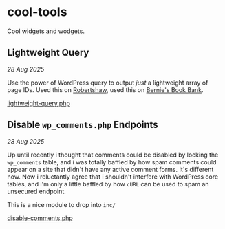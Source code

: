 # cool-tools
Cool widgets and wodgets. 



## Lightweight Query 
*28 Aug 2025*

Use the power of WordPress query to output *just* a lightweight array of page IDs. Used this on [Robertshaw](https://www.robertshaw.com/), used this on [Bernie's Book Bank](https://www.berniesbookbank.org). 

[lightweight-query.php](lightweight-query.php)


## Disable `wp_comments.php` Endpoints 
*28 Aug 2025* 

Up until recently i thought that comments could be disabled by locking the `wp_comments` table, and i was totally baffled by how spam comments could appear on a site that didn't have any active comment forms. It's different now. Now i reluctantly agree that i shouldn't interfere with WordPress core tables, and i'm only a little baffled by how `cURL` can be used to spam an unsecured endpoint. 

This is a nice module to drop into `inc/` 

[disable-comments.php](disable-comments.php)

